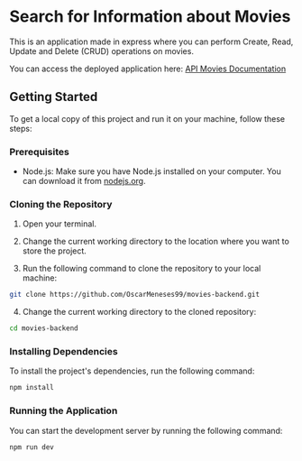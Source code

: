 # Search for Information about Movies

This is an application made in express where you can perform Create, Read, Update and Delete (CRUD) operations on movies.

You can access the deployed application here: [API Movies Documentation](https://movies-backend.3.us-1.fl0.io/api-docs/)

## Getting Started

To get a local copy of this project and run it on your machine, follow these steps:

### Prerequisites

- Node.js: Make sure you have Node.js installed on your computer. You can download it from [nodejs.org](https://nodejs.org/).

### Cloning the Repository

1. Open your terminal.

2. Change the current working directory to the location where you want to store the project.

3. Run the following command to clone the repository to your local machine:


```bash
git clone https://github.com/OscarMeneses99/movies-backend.git
```

4. Change the current working directory to the cloned repository:


```bash
cd movies-backend
```

### Installing Dependencies
To install the project's dependencies, run the following command:

```bash
npm install
```

### Running the Application
You can start the development server by running the following command:

```bash
npm run dev
```


